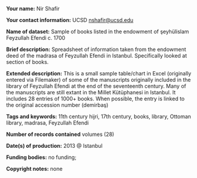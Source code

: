 **Your name:** Nir Shafir

**Your contact information:** UCSD nshafir@ucsd.edu

**Name of dataset:** Sample of books listed in the endowment of şeyhülislam Feyzullah Efendi c. 1700

**Brief description:** Spreadsheet of information taken from the endowment deed of the madrasa of Feyzullah Efendi in Istanbul. Specifically looked at section of books. 

**Extended description:** This is a small sample table/chart in Excel (originally entered via Filemaker) of some of the manuscripts originally included in the library of Feyzullah Efendi at the end of the seventeenth century. Many of the manuscripts are still extant in the Millet Kütüphanesi in Istanbul. It includes 28 entries of 1000+ books. When possible, the entry is linked to the original accession number (demirbaş)

**Tags and keywords:** 11th century hijri, 17th century, books, library, Ottoman library, madrasa, Feyzullah Efendi

**Number of records contained** volumes (28)

**Date(s) of production:** 2013 @ Istanbul

**Funding bodies:** no funding;

**Copyright notes:** none

